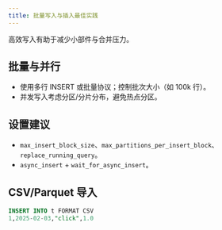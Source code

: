 ```yaml
---
title: 批量写入与插入最佳实践
---
```


高效写入有助于减少小部件与合并压力。

## 批量与并行

- 使用多行 INSERT 或批量协议；控制批次大小（如 100k 行）。
- 并发写入考虑分区/分片分布，避免热点分区。

## 设置建议

- `max_insert_block_size`、`max_partitions_per_insert_block`、`replace_running_query`。
- `async_insert` + `wait_for_async_insert`。

## CSV/Parquet 导入

```sql
INSERT INTO t FORMAT CSV
1,2025-02-03,"click",1.0
```

